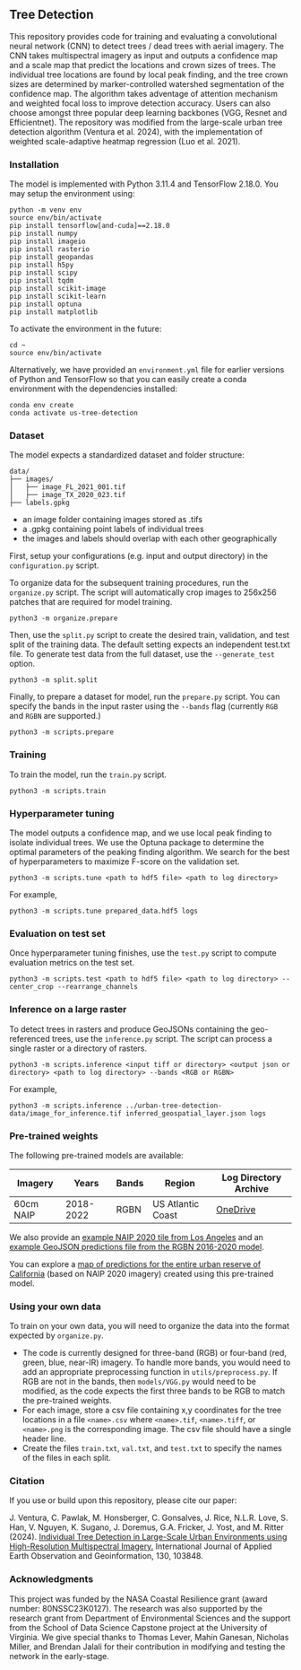 ## Tree Detection ##

This repository provides code for training and evaluating a convolutional neural network (CNN) to detect trees / dead trees with aerial imagery. The CNN takes multispectral imagery as input and outputs a confidence map and a scale map that predict the locations and crown sizes of trees. The individual tree locations are found by local peak finding, and the tree crown sizes are determined by marker-controlled watershed segmentation of the confidence map. The algorithm takes adventage of attention mechanism and weighted focal loss to improve detection accuracy. Users can also choose amongst three popular deep learning backbones (VGG, Resnet and Efficientnet). The repository was modified from the large-scale urban tree detection algorithm (Ventura et al. 2024), with the implementation of weighted scale-adaptive heatmap regression (Luo et al. 2021). 

### Installation ###

The model is implemented with Python 3.11.4 and TensorFlow 2.18.0. You may setup the environment using:

    python -m venv env
    source env/bin/activate
    pip install tensorflow[and-cuda]==2.18.0
    pip install numpy
    pip install imageio
    pip install rasterio
    pip install geopandas
    pip install h5py
    pip install scipy
    pip install tqdm
    pip install scikit-image
    pip install scikit-learn
    pip install optuna
    pip install matplotlib

To activate the environment in the future:

    cd ~
    source env/bin/activate


Alternatively, we have provided an `environment.yml` file for earlier versions of Python and TensorFlow so that you can easily create a conda environment with the dependencies installed:

    conda env create 
    conda activate us-tree-detection


### Dataset ###

The model expects a standardized dataset and folder structure: 

    data/
    ├── images/
    │   ├── image_FL_2021_001.tif
    │   ├── image_TX_2020_023.tif
    ├── labels.gpkg

- an image folder containing images stored as .tifs
- a .gpkg containing point labels of individual trees
- the images and labels should overlap with each other geographically


First, setup your configurations (e.g. input and output directory) in the `configuration.py` script. 

To organize data for the subsequent training procedures, run the `organize.py` script. The script will automatically crop images to 256x256 patches that are required for model training.

    python3 -m organize.prepare 

Then, use the `split.py` script to create the desired train, validation, and test split of the training data. The default setting expects an independent test.txt file. To generate test data from the full dataset, use the `--generate_test`  option.

    python3 -m split.split 

Finally, to prepare a dataset for model, run the `prepare.py` script.  You can specify the bands in the input raster using the `--bands` flag (currently `RGB` and `RGBN` are supported.)

    python3 -m scripts.prepare 


### Training ###

To train the model, run the `train.py` script.

    python3 -m scripts.train

### Hyperparameter tuning ###

The model outputs a confidence map, and we use local peak finding to isolate individual trees.  We use the Optuna package to determine the optimal parameters of the peaking finding algorithm.  We search for the best of hyperparameters to maximize F-score on the validation set.

    python3 -m scripts.tune <path to hdf5 file> <path to log directory>

For example,

    python3 -m scripts.tune prepared_data.hdf5 logs

### Evaluation on test set ###

Once hyperparameter tuning finishes, use the `test.py` script to compute evaluation metrics on the test set.

    python3 -m scripts.test <path to hdf5 file> <path to log directory> --center_crop --rearrange_channels


### Inference on a large raster ###

To detect trees in rasters and produce GeoJSONs containing the geo-referenced trees, use the `inference.py` script.  The script can process a single raster or a directory of rasters.

    python3 -m scripts.inference <input tiff or directory> <output json or directory> <path to log directory> --bands <RGB or RGBN>

For example,

    python3 -m scripts.inference ../urban-tree-detection-data/image_for_inference.tif inferred_geospatial_layer.json logs

### Pre-trained weights ###

The following pre-trained models are available:

| Imagery   | Years     | Bands    | Region              | Log Directory Archive     |
|-----------|-----------|----------|---------------------|---------------------------|
| 60cm NAIP | 2018-2022 | RGBN     | US Atlantic Coast   | [OneDrive](https://cpslo-my.sharepoint.com/:u:/g/personal/jventu09_calpoly_edu/ES31TXWdeGRFj_hn3O4qZpoBfhye_ssuULyaC2WB7yaJTw?e=cYkjMf)

We also provide an [example NAIP 2020 tile from Los Angeles](https://cpslo-my.sharepoint.com/:i:/g/personal/jventu09_calpoly_edu/EU1xfporUiBDvT2ZOpW0raEBOqJcJQpqcOv1lKNMCgbCdQ?e=zsgxXs) and an [example GeoJSON predictions file from the RGBN 2016-2020 model](https://cpslo-my.sharepoint.com/:u:/g/personal/jventu09_calpoly_edu/EUHYGnWdqL5FvYc1wm9hSl8BBdL2JEgMSlqS1FiTdB0EWA?e=uZMIBc).  

You can explore a [map of predictions for the entire urban reserve of California](https://jventu09.users.earthengine.app/view/urban-tree-detector) (based on NAIP 2020 imagery) created using this pre-trained model.

### Using your own data ###

To train on your own data, you will need to organize the data into the format expected by `organize.py`.

* The code is currently designed for three-band (RGB) or four-band (red, green, blue, near-IR) imagery.  To handle more bands, you would need to add an appropriate preprocessing function in `utils/preprocess.py`.  If RGB are not in the bands, then `models/VGG.py` would need to be modified, as the code expects the first three bands to be RGB to match the pre-trained weights.
* For each image, store a csv file containing x,y coordinates for the tree locations in a file `<name>.csv` where `<name>.tif`, `<name>.tiff`, or `<name>.png` is the corresponding image. The csv file should have a single header line.
* Create the files `train.txt`, `val.txt`, and `test.txt` to specify the names of the files in each split.

### Citation ###

If you use or build upon this repository, please cite our paper:

J. Ventura, C. Pawlak, M. Honsberger, C. Gonsalves, J. Rice, N.L.R. Love, S. Han, V. Nguyen, K. Sugano, J. Doremus, G.A. Fricker, J. Yost, and M. Ritter (2024). [Individual Tree Detection in Large-Scale Urban Environments using High-Resolution Multispectral Imagery.](https://www.sciencedirect.com/science/article/pii/S1569843224002024)  International Journal of Applied Earth Observation and Geoinformation, 130, 103848.

### Acknowledgments ###

This project was funded by the NASA Coastal Resilience grant (award number: 80NSSC23K0127). The research was also supported by the research grant from Department of Environmental Sciences and the support from the School of Data Science Capstone project at the University of Virginia. We give special thanks to Thomas Lever, Mahin Ganesan, Nicholas Miller, and Brendan Jalali for their contribution in modifying and testing the network in the early-stage.

